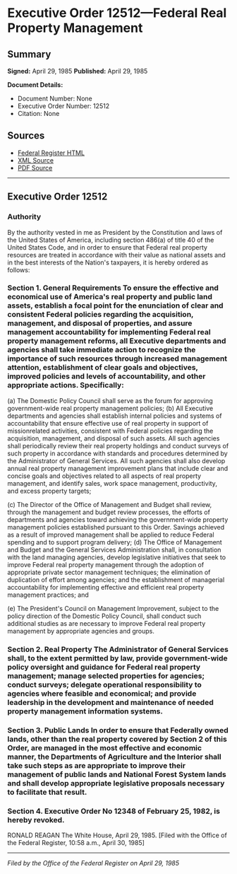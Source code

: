 # Executive Order 12512—Federal Real Property Management

## Summary

**Signed:** April 29, 1985
**Published:** April 29, 1985

**Document Details:**
- Document Number: None
- Executive Order Number: 12512
- Citation: None

## Sources
- [Federal Register HTML](https://www.presidency.ucsb.edu/documents/executive-order-12512-federal-real-property-management)
- [XML Source](None)
- [PDF Source](None)

---

## Executive Order 12512

### Authority

By the authority vested in me as President by the Constitution and laws of the United States of America, including section 486(a) of title 40 of the United States Code, and in order to ensure that Federal real property resources are treated in accordance with their value as national assets and in the best interests of the Nation's taxpayers, it is hereby ordered as follows:
### Section 1. General Requirements To ensure the effective and economical use of America's real property and public land assets, establish a focal point for the enunciation of clear and consistent Federal policies regarding the acquisition, management, and disposal of properties, and assure management accountability for implementing Federal real property management reforms, all Executive departments and agencies shall take immediate action to recognize the importance of such resources through increased management attention, establishment of clear goals and objectives, improved policies and levels of accountability, and other appropriate actions. Specifically:

(a) The Domestic Policy Council shall serve as the forum for approving government-wide real property management policies;
(b) All Executive departments and agencies shall establish internal policies and systems of accountability that ensure effective use of real property in support of missionrelated activities, consistent with Federal policies regarding the acquisition, management, and disposal of such assets. All such agencies shall periodically review their real property holdings and conduct surveys of such property in accordance with standards and procedures determined by the Administrator of General Services. All such agencies shall also develop annual real property management improvement plans that include clear and concise goals and objectives related to all aspects of real property management, and identify sales, work space management, productivity, and excess property targets;

(c) The Director of the Office of Management and Budget shall review, through the management and budget review processes, the efforts of departments and agencies toward achieving the government-wide property management policies established pursuant to this Order. Savings achieved as a result of improved management shall be applied to reduce Federal spending and to support program delivery;
(d) The Office of Management and Budget and the General Services Administration shall, in consultation with the land managing agencies, develop legislative initiatives that seek to improve Federal real property management through the adoption of appropriate private sector management techniques; the elimination of duplication of effort among agencies; and the establishment of managerial accountability for implementing effective and efficient real property management practices; and

(e) The President's Council on Management Improvement, subject to the policy direction of the Domestic Policy Council, shall conduct such additional studies as are necessary to improve Federal real property management by appropriate agencies and groups.
### Section 2. Real Property The Administrator of General Services shall, to the extent permitted by law, provide government-wide policy oversight and guidance for Federal real property management; manage selected properties for agencies; conduct surveys; delegate operational responsibility to agencies where feasible and economical; and provide leadership in the development and maintenance of needed property management information systems.

### Section 3. Public Lands In order to ensure that Federally owned lands, other than the real property covered by Section 2 of this Order, are managed in the most effective and economic manner, the Departments of Agriculture and the Interior shall take such steps as are appropriate to improve their management of public lands and National Forest System lands and shall develop appropriate legislative proposals necessary to facilitate that result.

### Section 4. Executive Order No 12348 of February 25, 1982, is hereby revoked.

RONALD REAGAN
The White House,
April 29, 1985.
[Filed with the Office of the Federal Register, 10:58 a.m., April 30, 1985]

---

*Filed by the Office of the Federal Register on April 29, 1985*
